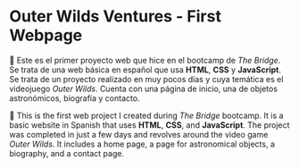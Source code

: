 # Outer Wilds Ventures - First Webpage

:rocket: Este es el primer proyecto web que hice en el bootcamp de *The Bridge*. Se trata de una web básica en español que usa **HTML**, **CSS** y **JavaScript**. Se trata de un proyecto realizado en muy pocos días y cuya temática es el videojuego *Outer Wilds*. Cuenta con una página de inicio, una de objetos astronómicos, biografía y contacto.

:rocket: This is the first web project I created during *The Bridge* bootcamp. It is a basic website in Spanish that uses **HTML**, **CSS**, and **JavaScript**. The project was completed in just a few days and revolves around the video game *Outer Wilds*. It includes a home page, a page for astronomical objects, a biography, and a contact page.